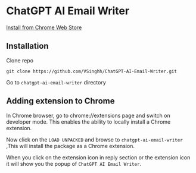 # ChatGPT AI Email Writer

[Install from Chrome Web Store](https://chrome.google.com/webstore/detail/chatgpt-ai-email-writer/fenfplbdbhdaifehnplebempchjmbmlb)


## Installation

Clone repo

```
git clone https://github.com/VSinghh/ChatGPT-AI-Email-Writer.git
```
Go to `chatgpt-ai-email-writer` directory 


## Adding extension to Chrome

In Chrome browser, go to chrome://extensions page and switch on developer mode. This enables the ability to locally install a Chrome extension.


Now click on the `LOAD UNPACKED` and browse to `chatgpt-ai-email-writer` ,This will install the package  as a Chrome extension.

When you click on the extension icon in reply section or the extension icon it will show you the popup of `ChatGPT AI Email Writer`. 

